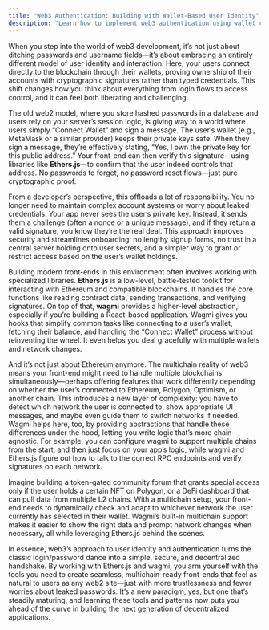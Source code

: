 ```yaml
---
title: "Web3 Authentication: Building with Wallet-Based User Identity"
description: "Learn how to implement web3 authentication using wallet connections and cryptographic signatures. Discover modern approaches to user identity with Ethers.js and wagmi in blockchain applications."
---
```


When you step into the world of web3 development, it’s not just about ditching passwords and username fields—it’s about embracing an entirely different model of user identity and interaction. Here, your users connect directly to the blockchain through their wallets, proving ownership of their accounts with cryptographic signatures rather than typed credentials. This shift changes how you think about everything from login flows to access control, and it can feel both liberating and challenging.

The old web2 model, where you store hashed passwords in a database and users rely on your server’s session logic, is giving way to a world where users simply “Connect Wallet” and sign a message. The user’s wallet (e.g., MetaMask or a similar provider) keeps their private keys safe. When they sign a message, they’re effectively stating, “Yes, I own the private key for this public address.” Your front-end can then verify this signature—using libraries like **Ethers.js**—to confirm that the user indeed controls that address. No passwords to forget, no password reset flows—just pure cryptographic proof.

From a developer’s perspective, this offloads a lot of responsibility. You no longer need to maintain complex account systems or worry about leaked credentials. Your app never sees the user’s private key. Instead, it sends them a challenge (often a nonce or a unique message), and if they return a valid signature, you know they’re the real deal. This approach improves security and streamlines onboarding: no lengthy signup forms, no trust in a central server holding onto user secrets, and a simpler way to grant or restrict access based on the user’s wallet holdings.

Building modern front-ends in this environment often involves working with specialized libraries. **Ethers.js** is a low-level, battle-tested toolkit for interacting with Ethereum and compatible blockchains. It handles the core functions like reading contract data, sending transactions, and verifying signatures. On top of that, **wagmi** provides a higher-level abstraction, especially if you’re building a React-based application. Wagmi gives you hooks that simplify common tasks like connecting to a user’s wallet, fetching their balance, and handling the “Connect Wallet” process without reinventing the wheel. It even helps you deal gracefully with multiple wallets and network changes.

And it’s not just about Ethereum anymore. The multichain reality of web3 means your front-end might need to handle multiple blockchains simultaneously—perhaps offering features that work differently depending on whether the user’s connected to Ethereum, Polygon, Optimism, or another chain. This introduces a new layer of complexity: you have to detect which network the user is connected to, show appropriate UI messages, and maybe even guide them to switch networks if needed. Wagmi helps here, too, by providing abstractions that handle these differences under the hood, letting you write logic that’s more chain-agnostic. For example, you can configure wagmi to support multiple chains from the start, and then just focus on your app’s logic, while wagmi and Ethers.js figure out how to talk to the correct RPC endpoints and verify signatures on each network.

Imagine building a token-gated community forum that grants special access only if the user holds a certain NFT on Polygon, or a DeFi dashboard that can pull data from multiple L2 chains. With a multichain setup, your front-end needs to dynamically check and adapt to whichever network the user currently has selected in their wallet. Wagmi’s built-in multichain support makes it easier to show the right data and prompt network changes when necessary, all while leveraging Ethers.js behind the scenes.

In essence, web3’s approach to user identity and authentication turns the classic login/password dance into a simple, secure, and decentralized handshake. By working with Ethers.js and wagmi, you arm yourself with the tools you need to create seamless, multichain-ready front-ends that feel as natural to users as any web2 site—just with more trustlessness and fewer worries about leaked passwords. It’s a new paradigm, yes, but one that’s steadily maturing, and learning these tools and patterns now puts you ahead of the curve in building the next generation of decentralized applications.